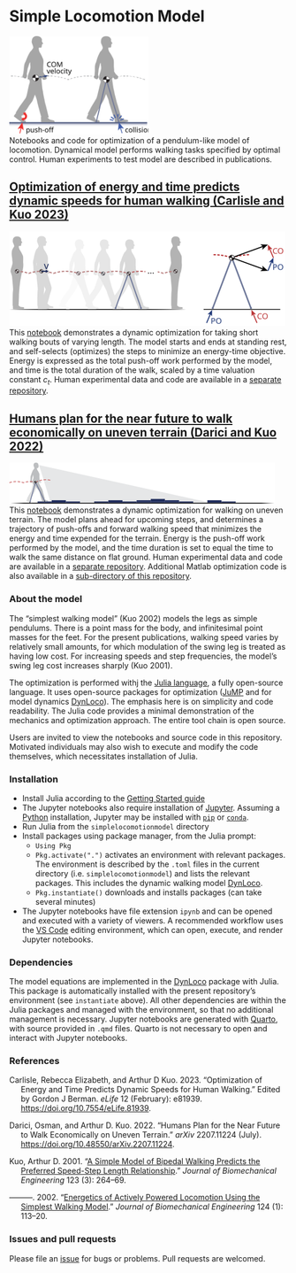 Simple Locomotion Model
================

<img src="img/simplelocomotionmodel.svg" width="50%" /><br> Notebooks
and code for optimization of a pendulum-like model of locomotion.
Dynamical model performs walking tasks specified by optimal control.
Human experiments to test model are described in publications.

## [Optimization of energy and time predicts dynamic speeds for human walking (Carlisle and Kuo 2023)](src/shortwalks.ipynb)

![short walks](img/shortwalks.svg) This [notebook](src/shortwalks.ipynb)
demonstrates a dynamic optimization for taking short walking bouts of
varying length. The model starts and ends at standing rest, and
self-selects (optimizes) the steps to minimize an energy-time objective.
Energy is expressed as the total push-off work performed by the model,
and time is the total duration of the walk, scaled by a time valuation
constant $c_t$. Human experimental data and code are available in a
[separate repository](https://github.com/kuo-lab/short_walk_experiment).

## [Humans plan for the near future to walk economically on uneven terrain (Darici and Kuo 2022)](src/uneventerrain.ipynb)

![walking on uneven terrain](img/uneventerrainwalking.svg) This
[notebook](src/uneventerrain.ipynb) demonstrates a dynamic optimization
for walking on uneven terrain. The model plans ahead for upcoming steps,
and determines a trajectory of push-offs and forward walking speed that
minimizes the energy and time expended for the terrain. Energy is the
push-off work performed by the model, and the time duration is set to
equal the time to walk the same distance on flat ground. Human
experimental data and code are available in a [separate
repository](https://github.com/kuo-lab/uneventerrainexperiment).
Additional Matlab optimization code is also available in a
[sub-directory of this repository](./matlab).

### About the model

The “simplest walking model” (Kuo 2002) models the legs as simple
pendulums. There is a point mass for the body, and infinitesimal point
masses for the feet. For the present publications, walking speed varies
by relatively small amounts, for which modulation of the swing leg is
treated as having low cost. For increasing speeds and step frequencies,
the model’s swing leg cost increases sharply (Kuo 2001).

The optimization is performed withj the [Julia
language](https://julialang.org), a fully open-source language. It uses
open-source packages for optimization ([JuMP](https://jump.dev/) and for
model dynamics [DynLoco](https://github.com/kuo-lab/DynLoco)). The
emphasis here is on simplicity and code readability. The Julia code
provides a minimal demonstration of the mechanics and optimization
approach. The entire tool chain is open source.

Users are invited to view the notebooks and source code in this
repository. Motivated individuals may also wish to execute and modify
the code themselves, which necessitates installation of Julia.

### Installation

- Install Julia according to the [Getting Started
  guide](https://docs.julialang.org/en/v1/manual/getting-started/)
- The Jupyter notebooks also require installation of
  [Jupyter](https://jupyter.org/). Assuming a
  [Python](https://www.python.org/) installation, Jupyter may be
  installed with [`pip`](https://jupyter.org/install) or
  [`conda`](https://anaconda.org/main/jupyter).
- Run Julia from the `simplelocomotionmodel` directory
- Install packages using package manager, from the Julia prompt:
  - `Using Pkg`
  - `Pkg.activate(".")` activates an environment with relevant packages.
    The environment is described by the `.toml` files in the current
    directory (i.e. `simplelocomotionmodel`) and lists the relevant
    packages. This includes the dynamic walking model
    [DynLoco](https://github.com/kuo-lab/DynLoco).
  - `Pkg.instantiate()` downloads and installs packages (can take
    several minutes)
- The Jupyter notebooks have file extension `ipynb` and can be opened
  and executed with a variety of viewers. A recommended workflow uses
  the [VS Code](https://code.visualstudio.com/) editing environment,
  which can open, execute, and render Jupyter notebooks.

### Dependencies

The model equations are implemented in the
[DynLoco](https://github.com/kuo-lab/DynLoco) package with Julia. This
package is automatically installed with the present repository’s
environment (see `instantiate` above). All other dependencies are within
the Julia packages and managed with the environment, so that no
additional management is necessary. Jupyter notebooks are generated with
[Quarto](https://quarto.org), with source provided in `.qmd` files.
Quarto is not necessary to open and interact with Jupyter notebooks.

### References

<div id="refs" class="references csl-bib-body hanging-indent">

<div id="ref-carlisle2023OptimizationEnergyTime" class="csl-entry">

Carlisle, Rebecca Elizabeth, and Arthur D Kuo. 2023. “Optimization of
Energy and Time Predicts Dynamic Speeds for Human Walking.” Edited by
Gordon J Berman. *eLife* 12 (February): e81939.
<https://doi.org/10.7554/eLife.81939>.

</div>

<div id="ref-darici2022HumansPlanFuture" class="csl-entry">

Darici, Osman, and Arthur D. Kuo. 2022. “Humans Plan for the Near Future
to Walk Economically on Uneven Terrain.” *arXiv* 2207.11224 (July).
<https://doi.org/10.48550/arXiv.2207.11224>.

</div>

<div id="ref-kuo2001SimpleModelBipedala" class="csl-entry">

Kuo, Arthur D. 2001. “[A Simple Model of Bipedal Walking Predicts the
Preferred Speed-Step Length
Relationship](https://www.ncbi.nlm.nih.gov/pubmed/11476370).” *Journal
of Biomechanical Engineering* 123 (3): 264–69.

</div>

<div id="ref-kuo2002EnergeticsActivelyPowereda" class="csl-entry">

———. 2002. “[Energetics of Actively Powered Locomotion Using the
Simplest Walking Model](https://www.ncbi.nlm.nih.gov/pubmed/11871597).”
*Journal of Biomechanical Engineering* 124 (1): 113–20.

</div>

</div>

### Issues and pull requests

Please file an
[issue](https://github.com/kuo-lab/simplelocomotionmodel/issues) for
bugs or problems. Pull requests are welcomed.
